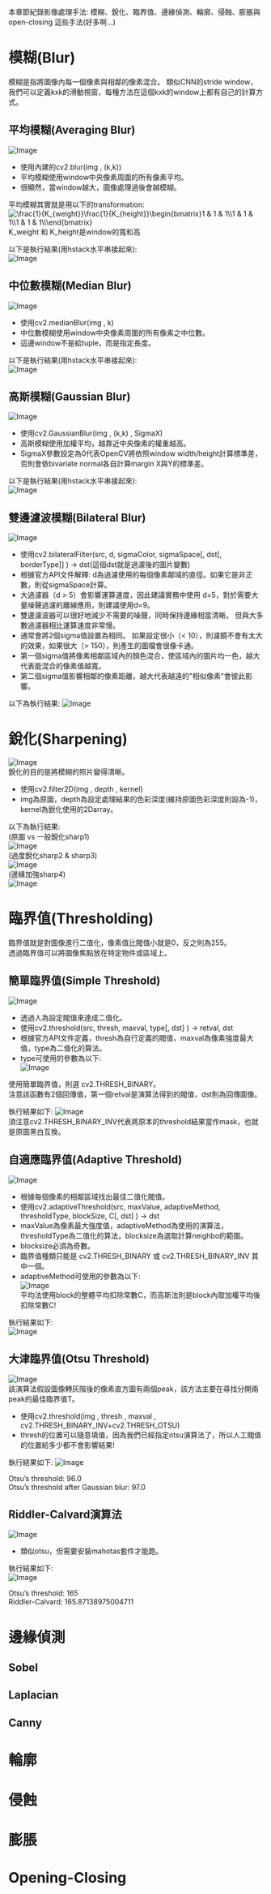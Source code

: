 本章節紀錄影像處理手法: 模糊、銳化、臨界值、邊緣偵測、輪廓、侵蝕、膨脹與open-closing 這些手法(好多啊...)  

# 模糊(Blur)
模糊是指將圖像內每一個像素與相鄰的像素混合。 
類似CNN的stride window，我們可以定義kxk的滑動視窗，每種方法在這個kxk的window上都有自己的計算方式。 

## 平均模糊(Averaging Blur)
![Image](https://github.com/EnasVen/OpenCV-4.6.0-/blob/main/pics/cv30.png)  
- 使用內建的cv2.blur(img , (k,k))  
- 平均模糊使用window中央像素周圍的所有像素平均。   
- 很顯然，當window越大，圖像處理過後會越模糊。  

平均模糊其實就是用以下的transformation:  
<img src="https://latex.codecogs.com/svg.image?\frac{1}{K_{weight}}\frac{1}{K_{height}}\begin{bmatrix}1&space;&&space;1&space;&&space;&space;1\\1&space;&&space;1&space;&&space;&space;1\\1&space;&&space;1&space;&&space;&space;1\\\end{bmatrix}" title="\frac{1}{K_{weight}}\frac{1}{K_{height}}\begin{bmatrix}1 & 1 & 1\\1 & 1 & 1\\1 & 1 & 1\\\end{bmatrix}" /> 
K_weight 和 K_height是window的寬和高


以下是執行結果(用hstack水平串接起來):  
![Image](https://github.com/EnasVen/OpenCV-4.6.0-/blob/main/pics/cv31.png)

## 中位數模糊(Median Blur)
![Image](https://github.com/EnasVen/OpenCV-4.6.0-/blob/main/pics/cv32.png)  
- 使用cv2.medianBlur(img , k)  
- 中位數模糊使用window中央像素周圍的所有像素之中位數。   
- 這邊window不是給tuple，而是指定長度。  

以下是執行結果(用hstack水平串接起來):  
![Image](https://github.com/EnasVen/OpenCV-4.6.0-/blob/main/pics/cv33.png)

## 高斯模糊(Gaussian Blur)
![Image](https://github.com/EnasVen/OpenCV-4.6.0-/blob/main/pics/cv34.png)  
- 使用cv2.GaussianBlur(img , (k,k) , SigmaX)  
- 高斯模糊使用加權平均，越靠近中央像素的權重越高。   
- SigmaX參數設定為0代表OpenCV將依照window width/height計算標準差，否則會依bivariate normal各自計算margin X與Y的標準差。  

以下是執行結果(用hstack水平串接起來):  
![Image](https://github.com/EnasVen/OpenCV-4.6.0-/blob/main/pics/cv35.png)  

## 雙邊濾波模糊(Bilateral Blur)
![Image](https://github.com/EnasVen/OpenCV-4.6.0-/blob/main/pics/cv36.png)   
- 使用cv2.bilateralFilter(src, d, sigmaColor, sigmaSpace[, dst[, borderType]]	) ->	dst(這個dst就是過濾後的圖片變數)  
- 根據官方API文件解釋: d為過濾使用的每個像素鄰域的直徑。如果它是非正數，則從sigmaSpace計算。  
- 大過濾器（d > 5）會影響運算速度，因此建議實務中使用 d=5，對於需要大量噪聲過濾的離線應用，則建議使用d=9。  
- 雙邊濾波器可以很好地減少不需要的噪聲，同時保持邊緣相當清晰。 但與大多數過濾器相比運算速度非常慢。  
- 通常會將2個sigma值設置為相同。 如果設定很小（< 10），則濾鏡不會有太大的效果，如果很大（> 150），則產生的圖檔會很像卡通。  
- 第一個sigma值將像素相鄰區域內的顏色混合，使區域內的圖片均一色，越大代表能混合的像素值越寬。  
- 第二個sigma值影響相鄰的像素距離，越大代表越遠的"相似像素"會彼此影響。  

以下為執行結果:
![Image](https://github.com/EnasVen/OpenCV-4.6.0-/blob/main/pics/cv37.png)  

# 銳化(Sharpening)
![Image](https://github.com/EnasVen/OpenCV-4.6.0-/blob/main/pics/cv38.png)  
銳化的目的是將模糊的照片變得清晰。  
- 使用cv2.filter2D(img , depth , kernel)
- img為原圖，depth為設定處理結果的色彩深度(維持原圖色彩深度則設為-1)，kernel為銳化使用的2Darray。  

以下為執行結果:  
(原圖 vs 一般銳化sharp1)  
![Image](https://github.com/EnasVen/OpenCV-4.6.0-/blob/main/pics/cv39.png)  
(過度銳化sharp2 & sharp3)  
![Image](https://github.com/EnasVen/OpenCV-4.6.0-/blob/main/pics/cv40.png)  
(邊緣加強sharp4)  
![Image](https://github.com/EnasVen/OpenCV-4.6.0-/blob/main/pics/cv41.png)  

# 臨界值(Thresholding) 
臨界值就是對圖像進行二值化，像素值比閥值小就是0，反之則為255。  
透過臨界值可以將圖像焦點放在特定物件或區域上。  

## 簡單臨界值(Simple Threshold)
![Image](https://github.com/EnasVen/OpenCV-4.6.0-/blob/main/pics/cv43.png) 
- 透過人為設定閥值來達成二值化。  
- 使用cv2.threshold(src, thresh, maxval, type[, dst]	) ->	retval, dst  
- 根據官方API文件定義，thresh為自行定義的閥值，maxval為像素強度最大值，type為二值化的算法。  
- type可使用的參數為以下:  
![Image](https://github.com/EnasVen/OpenCV-4.6.0-/blob/main/pics/cv42.png)  

使用簡單臨界值，則選 cv2.THRESH_BINARY。  
注意該函數有2個回傳值，第一個retval是演算法得到的閥值，dst則為回傳圖像。  

執行結果如下:
![Image](https://github.com/EnasVen/OpenCV-4.6.0-/blob/main/pics/cv44.png)  
須注意cv2.THRESH_BINARY_INV代表將原本的threshold結果當作mask，也就是原圖黑白互換。  

## 自適應臨界值(Adaptive Threshold)
![Image](https://github.com/EnasVen/OpenCV-4.6.0-/blob/main/pics/cv45.png) 
- 根據每個像素的相鄰區域找出最佳二值化閥值。  
- 使用cv2.adaptiveThreshold(src, maxValue, adaptiveMethod, thresholdType, blockSize, C[, dst]	) ->	dst  
-  maxValue為像素最大強度值，adaptiveMethod為使用的演算法，thresholdType為二值化的算法，blocksize為選取計算neighbo的範圍。  
-  blocksize必須為奇數。  
-  臨界值種類只能是 cv2.THRESH_BINARY 或 cv2.THRESH_BINARY_INV 其中一個。  
-  adaptiveMethod可使用的參數為以下:  
![Image](https://github.com/EnasVen/OpenCV-4.6.0-/blob/main/pics/cv47.png)  
平均法使用block的整體平均扣除常數C，而高斯法則是block內取加權平均後扣除常數C!  

執行結果如下:  
![Image](https://github.com/EnasVen/OpenCV-4.6.0-/blob/main/pics/cv46.png) 
## 大津臨界值(Otsu Threshold)
![Image](https://github.com/EnasVen/OpenCV-4.6.0-/blob/main/pics/cv48.png)  
該演算法假設圖像轉灰階後的像素直方圖有兩個peak，該方法主要在尋找分開兩peak的最佳臨界值T。  
- 使用cv2.threshold(img , thresh , maxval , cv2.THRESH_BINARY_INV+cv2.THRESH_OTSU)  
- thresh的位置可以隨意填值，因為我們已經指定otsu演算法了，所以人工閥值的位置給多少都不會影響結果!  

執行結果如下:
![Image](https://github.com/EnasVen/OpenCV-4.6.0-/blob/main/pics/cv49.png)  

Otsu’s threshold: 96.0  
Otsu’s threshold after Gaussian blur: 97.0  

## Riddler-Calvard演算法
![Image](https://github.com/EnasVen/OpenCV-4.6.0-/blob/main/pics/cv50.png)  
- 類似otsu，但需要安裝mahotas套件才能跑。  

執行結果如下:  
![Image](https://github.com/EnasVen/OpenCV-4.6.0-/blob/main/pics/cv51.png)

Otsu’s threshold: 165  
Riddler-Calvard: 165.87138975004711  

# 邊緣偵測

## Sobel
## Laplacian
## Canny

# 輪廓

# 侵蝕

# 膨脹

# Opening-Closing
